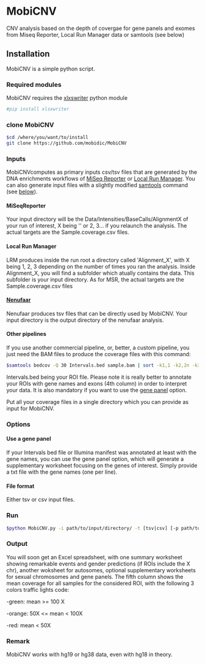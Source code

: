 # MobiCNV
CNV analysis based on the depth of covergae for gene panels and exomes from Miseq Reporter, Local Run Manager data or samtools (see below)

## Installation
MobiCNV is a simple python script.

### Required modules
MobiCNV requires the [xlxswriter](http://xlsxwriter.readthedocs.io/) python module

```bash
#pip install xlsxwriter
```

### clone MobiCNV

```bash
$cd /where/you/want/to/install
git clone https://github.com/mobidic/MobiCNV
```
### Inputs

MobiCNVcomputes as primary inputs csv/tsv files that are generated by the DNA enrichments workflows of [MiSeq Reporter](https://support.illumina.com/sequencing/sequencing_software/miseq_reporter.html) or [Local Run Manager](https://support.illumina.com/sequencing/sequencing_software/local-run-manager.html). You can also generate input files with a slightly modified [samtools](http://www.htslib.org/doc/samtools.html) command (see [below](#Other-pipelines)).

#### MiSeqReporter

Your input directory will be the Data/Intensities/BaseCalls/AlignmentX of your run of interest, X being '' or 2, 3... if you relaunch the analysis. The actual targets are the Sample.coverage.csv files.

#### Local Run Manager

LRM produces inside the run root a directory called 'Alignment_X', with X being 1, 2, 3 depending on the number of times you ran the analysis. Inside Alignment_X, you will find a subfolder which atually contains the data. This subfolder is your input directory. As for MSR, the actual targets are the Sample.coverage.csv files

#### [Nenufaar](https://github.com/beboche/nenufaar)

Nenufaar produces tsv files that can be directly used by MobiCNV. Your input directory is the output directory of the nenufaar analysis.

#### Other pipelines

If you use another commercial pipeline, or, better, a custom pipeline, you just need the BAM files to produce the coverage files with this command:

```bash
$samtools bedcov -Q 30 Intervals.bed sample.bam | sort -k1,1 -k2,2n -k3,3n | awk 'BEGIN {OFS="\t"}{a=($3-$2+1);b=($7/a);print $1,$2,$3,$4,b,"+","+"}' > sample_coverage.tsv
```
Intervals.bed being your ROI file. Please note it is really better to annotate your ROIs with gene names and exons (4th column) in order to interpret your data. It is also mandatory if you want to use the [gene panel](#use-a-gene-panel) option.

Put all your coverage files in a single directory which you can provide as input for MobiCNV.

### Options

#### Use a gene panel

If your Intervals bed file or Illumina manifest was annotated at least with the gene names, you can use the gene panel option, which will generate a supplementary worksheet focusing on the genes of interest. Simply provide a txt file with the gene names (one per line).

#### File format

Either tsv or csv input files.

### Run

```bash
$python MobiCNV.py -i path/to/input/directory/ -t [tsv|csv] [-p path/to/gene/panel/file.txt -o output_file.xlsx]
```

### Output

You will soon get an Excel spreadsheet, with one summary worksheet showing remarkable events and gender predictions (if ROIs include the X chr), another woksheet for autosomes, optional supplementary worksheets for sexual chromosomes and gene panels.
The fifth column shows the mean coverage for all samples for the considered ROI, with the following 3 colors traffic lights code:

-green: mean >= 100 X

-orange: 50X <= mean < 100X

-red: mean < 50X

### Remark

MobiCNV works with hg19 or hg38 data, even with hg18 in theory.



